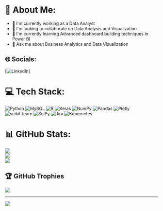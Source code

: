 # 💫 About Me:
- 🔭 I'm currently working as a Data Analyst
- 👯 I'm looking to collaborate on Data Analysis and Visualization
- 🌱 I'm currently learning Advanced dashboard building techniques in Power BI 
- 💬 Ask me about Business Analytics and Data Visualization<br>


## 🌐 Socials:
[![LinkedIn](https://img.shields.io/badge/LinkedIn-%230077B5.svg?logo=linkedin&logoColor=white)]

# 💻 Tech Stack:
![Python](https://img.shields.io/badge/python-3670A0?style=flat&logo=python&logoColor=ffdd54) ![MySQL](https://img.shields.io/badge/mysql-%2300f.svg?style=flat&logo=mysql&logoColor=white) ![R](https://img.shields.io/badge/r-%23276DC3.svg?style=flat&logo=r&logoColor=white) ![Keras](https://img.shields.io/badge/Keras-%23D00000.svg?style=flat&logo=Keras&logoColor=white) ![NumPy](https://img.shields.io/badge/numpy-%23013243.svg?style=flat&logo=numpy&logoColor=white) ![Pandas](https://img.shields.io/badge/pandas-%23150458.svg?style=flat&logo=pandas&logoColor=white) ![Plotly](https://img.shields.io/badge/Plotly-%233F4F75.svg?style=flat&logo=plotly&logoColor=white) ![scikit-learn](https://img.shields.io/badge/scikit--learn-%23F7931E.svg?style=flat&logo=scikit-learn&logoColor=white) ![SciPy](https://img.shields.io/badge/SciPy-%230C55A5.svg?style=flat&logo=scipy&logoColor=%white) ![Jira](https://img.shields.io/badge/jira-%230A0FFF.svg?style=flat&logo=jira&logoColor=white) ![Kubernetes](https://img.shields.io/badge/kubernetes-%23326ce5.svg?style=flat&logo=kubernetes&logoColor=white)
# 📊 GitHub Stats:
![](https://github-readme-stats.vercel.app/api?username=AnkithaN25&theme=onedark&hide_border=false&include_all_commits=true&count_private=false)<br/>
![](https://github-readme-streak-stats.herokuapp.com/?user=AnkithaN25&theme=onedark&hide_border=false)<br/>
![](https://github-readme-stats.vercel.app/api/top-langs/?username=AnkithaN25&theme=onedark&hide_border=false&include_all_commits=true&count_private=false&layout=compact)

## 🏆 GitHub Trophies
![](https://github-profile-trophy.vercel.app/?username=AnkithaN25&theme=onedark&no-frame=false&no-bg=true&margin-w=4)

---
[![](https://visitcount.itsvg.in/api?id=AnkithaN25&icon=0&color=0)](https://visitcount.itsvg.in)

<!-- Proudly created with GPRM ( https://gprm.itsvg.in ) -->
